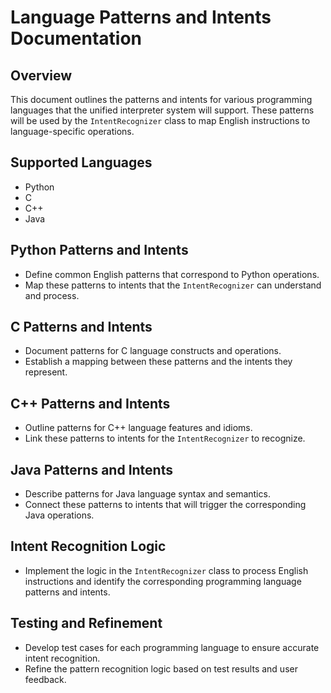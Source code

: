 # Language Patterns and Intents Documentation

## Overview
This document outlines the patterns and intents for various programming languages that the unified interpreter system will support. These patterns will be used by the `IntentRecognizer` class to map English instructions to language-specific operations.

## Supported Languages
- Python
- C
- C++
- Java

## Python Patterns and Intents
- Define common English patterns that correspond to Python operations.
- Map these patterns to intents that the `IntentRecognizer` can understand and process.

## C Patterns and Intents
- Document patterns for C language constructs and operations.
- Establish a mapping between these patterns and the intents they represent.

## C++ Patterns and Intents
- Outline patterns for C++ language features and idioms.
- Link these patterns to intents for the `IntentRecognizer` to recognize.

## Java Patterns and Intents
- Describe patterns for Java language syntax and semantics.
- Connect these patterns to intents that will trigger the corresponding Java operations.

## Intent Recognition Logic
- Implement the logic in the `IntentRecognizer` class to process English instructions and identify the corresponding programming language patterns and intents.

## Testing and Refinement
- Develop test cases for each programming language to ensure accurate intent recognition.
- Refine the pattern recognition logic based on test results and user feedback.